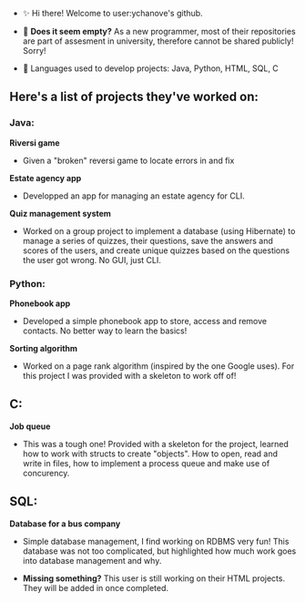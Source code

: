 - ✨ Hi there! Welcome to user:ychanove's github.

- 🌱 **Does it seem empty?** As a new programmer, most of their
repositories are part of assesment in university, therefore
cannot be shared publicly! Sorry!
 
 - 🐁 Languages used to develop projects: Java,
                                          Python,
                                          HTML,
                                          SQL,
                                          C

## Here's a list of projects they've worked on:

### Java:

**Riversi game**    
-  Given a "broken" reversi game to locate errors in and fix
          
**Estate agency app**          
- Developped an app for managing an estate agency for CLI.
          
**Quiz management system**          
- Worked on a group project to implement a database (using Hibernate) to
          manage a series of quizzes, their questions, save the answers
          and scores of the users, and create unique quizzes based on
          the questions the user got wrong. No GUI, just CLI.
          


### Python:

**Phonebook app**
- Developed a simple phonebook app to store, access and remove contacts.
        No better way to learn the basics!
        
**Sorting algorithm**
- Worked on a page rank algorithm (inspired by the one Google uses). For this
        project I was provided with a skeleton to work off of!
        

## C:

**Job queue**
- This was a tough one! Provided with a skeleton for the project, learned how to
      work with structs to create "objects". How to open, read and write in files, how to
      implement a process queue and make use of concurency.
      
## SQL:

**Database for a bus company**
- Simple database management, I find working on RDBMS very fun! This database was
      not too complicated, but highlighted how much work goes into database management and
      why.
      




- **Missing something?** This user is still working on their HTML projects. They will be added
in once completed.
